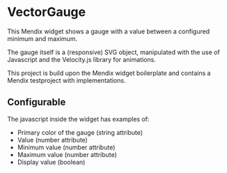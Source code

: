 # VectorGauge

This Mendix widget shows a gauge with a value between a configured minimum and maximum.

The gauge itself is a (responsive) SVG object, manipulated with the use of Javascript and the Velocity.js library for animations.

This project is build upon the Mendix widget boilerplate and contains a Mendix testproject with implementations.

## Configurable

The javascript inside the widget has examples of:
- Primary color of the gauge (string attribute)
- Value (number attribute)
- Minimum value (number attribute)
- Maximum value (number attribute)
- Display value (boolean)
